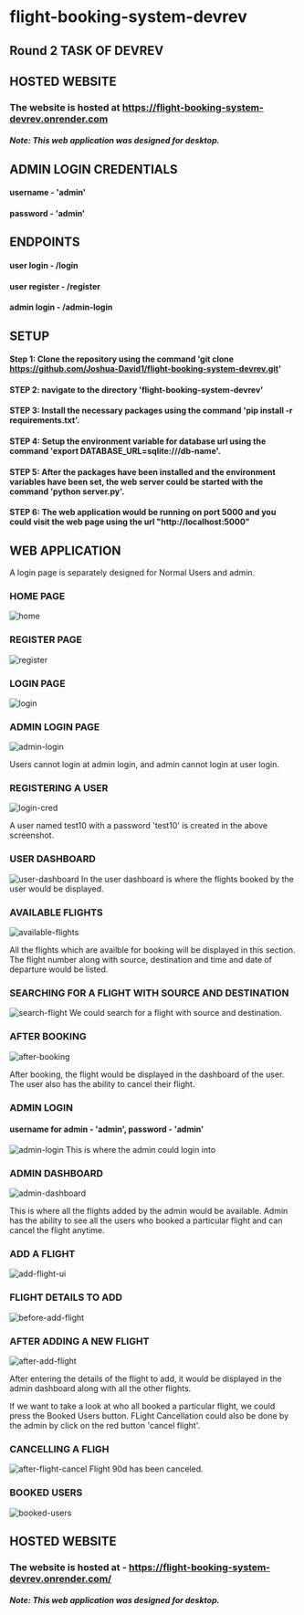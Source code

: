 # flight-booking-system-devrev


## Round 2 TASK OF DEVREV

## HOSTED WEBSITE
### The website is hosted at https://flight-booking-system-devrev.onrender.com
##### Note: This web application was designed for desktop.


## ADMIN LOGIN CREDENTIALS
#### username - 'admin'
#### password - 'admin'

## ENDPOINTS

#### user login - /login
#### user register - /register
#### admin login - /admin-login

## SETUP

#### Step 1: Clone the repository using the command 'git clone https://github.com/Joshua-David1/flight-booking-system-devrev.git'
#### STEP 2: navigate to the directory 'flight-booking-system-devrev'
#### STEP 3: Install the necessary packages using the command 'pip install -r requirements.txt'.
#### STEP 4: Setup the environment variable for database url using the command 'export DATABASE_URL=sqlite:///db-name'.
#### STEP 5: After the packages have been installed and the environment variables have been set, the web server could be started with the command 'python server.py'.
#### STEP 6: The web application would be running on port 5000 and you could visit the web page using the url "http://localhost:5000"


## WEB APPLICATION

A login page is separately designed for Normal Users and admin.

### HOME PAGE
![home](https://github.com/Joshua-David1/flight-booking-system-devrev/assets/69303816/12b4d232-aa04-4131-ac76-59560ca800e5)
### REGISTER PAGE
![register](https://github.com/Joshua-David1/flight-booking-system-devrev/assets/69303816/74bcb323-6df4-4f36-9621-9a1fccaafa1a)
### LOGIN PAGE
![login](https://github.com/Joshua-David1/flight-booking-system-devrev/assets/69303816/64041dad-12fc-425b-af00-6e6c975cbb9e)
### ADMIN LOGIN PAGE
![admin-login](https://github.com/Joshua-David1/flight-booking-system-devrev/assets/69303816/da8e37d3-39c2-4a47-8c7c-a81638539b3f)

Users cannot login at admin login, and admin cannot login at user login.


### REGISTERING A USER
![login-cred](https://github.com/Joshua-David1/flight-booking-system-devrev/assets/69303816/429ffcb5-9ca4-4cda-8a5c-ebe19dac9f30)

A user named test10 with a password 'test10' is created in the above screenshot.
### USER DASHBOARD
![user-dashboard](https://github.com/Joshua-David1/flight-booking-system-devrev/assets/69303816/a947f378-bb0c-4679-be61-17b304551325)
In the user dashboard is where the flights booked by the user would be displayed.

### AVAILABLE FLIGHTS

![available-flights](https://github.com/Joshua-David1/flight-booking-system-devrev/assets/69303816/629d8cae-ea95-4c25-ae71-2c4b02ae3216)

All the flights which are availble for booking will be displayed in this section.
The flight number along with source, destination and time and date of departure would be listed.

### SEARCHING FOR A FLIGHT WITH SOURCE AND DESTINATION

![search-flight](https://github.com/Joshua-David1/flight-booking-system-devrev/assets/69303816/75b7720a-e8a7-4efe-a6a1-3335ec401702)
 We could search for a flight with source and destination.
 
 ### AFTER BOOKING
 ![after-booking](https://github.com/Joshua-David1/flight-booking-system-devrev/assets/69303816/1416508d-6664-4484-b804-54184a53c8a8)

After booking, the flight would be displayed in the dashboard of the user. The user also has the ability to cancel their flight.

### ADMIN LOGIN

#### username for admin - 'admin', password - 'admin'

![admin-login](https://github.com/Joshua-David1/flight-booking-system-devrev/assets/69303816/2225db21-12c2-4d5f-9007-c388c1e2d998)
This is where the admin could login into

### ADMIN DASHBOARD

![admin-dashboard](https://github.com/Joshua-David1/flight-booking-system-devrev/assets/69303816/9a1b8e2b-f8de-402f-a75d-25f9aaa560fc)

This is where all the flights added by the admin would be available. Admin has the ability to see all the users who booked a particular flight and can cancel the flight anytime.

### ADD A FLIGHT

![add-flight-ui](https://github.com/Joshua-David1/flight-booking-system-devrev/assets/69303816/879e2592-b431-4aac-9a65-3fe6deb30327)


### FLIGHT DETAILS TO ADD

![before-add-flight](https://github.com/Joshua-David1/flight-booking-system-devrev/assets/69303816/9cb493f7-9198-48d1-8ab9-cc535eda7b47)


### AFTER ADDING A NEW FLIGHT

![after-add-flight](https://github.com/Joshua-David1/flight-booking-system-devrev/assets/69303816/8b05f831-5638-4de9-ad7c-ca3912369329)

After entering the details of the flight to add, it would be displayed in the admin dashboard along with all the other flights.


If we want to take a look at who all booked a particular flight, we could press the Booked Users button.
FLight Cancellation could also be done by the admin by click on the red button 'cancel flight'.

### CANCELLING A FLIGH
![after-flight-cancel](https://github.com/Joshua-David1/flight-booking-system-devrev/assets/69303816/a283ab4b-c494-49f9-9bfb-3291b5b47674)
 Flight 90d has been canceled.


### BOOKED USERS

![booked-users](https://github.com/Joshua-David1/flight-booking-system-devrev/assets/69303816/b410bb2b-6e94-47af-80d4-fdd9ea200ff9)


## HOSTED WEBSITE

### The website is hosted at - https://flight-booking-system-devrev.onrender.com/
##### Note: This web application was designed for desktop.
